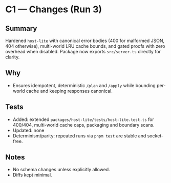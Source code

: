 # C1 — Changes (Run 3)

## Summary
Hardened `host-lite` with canonical error bodies (400 for malformed JSON, 404 otherwise), multi-world LRU cache bounds, and gated proofs with zero overhead when disabled. Package now exports `src/server.ts` directly for clarity.

## Why
- Ensures idempotent, deterministic `/plan` and `/apply` while bounding per-world cache and keeping responses canonical.

## Tests
- Added: extended `packages/host-lite/tests/host-lite.test.ts` for 400/404, multi-world cache caps, packaging and boundary scans.
- Updated: none
- Determinism/parity: repeated runs via `pnpm test` are stable and socket-free.

## Notes
- No schema changes unless explicitly allowed.
- Diffs kept minimal.
